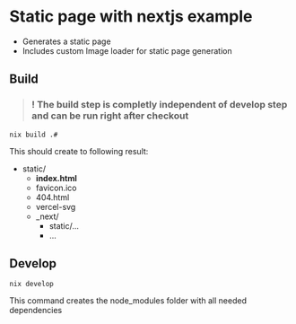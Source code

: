 # Static page with nextjs example

- Generates a static page
- Includes custom Image loader for static page generation

## Build

> ### ! The build step is completly independent of develop step and can be run right after checkout

`nix build .#`

This should create to following result:

- static/
  - __index.html__
  - favicon.ico
  - 404.html
  - vercel-svg
  - _next/
    - static/...
    - ...

## Develop

`nix develop`

This command creates the node_modules folder with all needed dependencies
